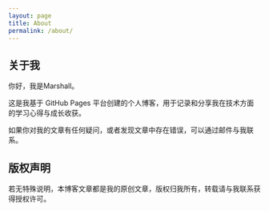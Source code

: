 ```yaml
---
layout: page
title: About
permalink: /about/
---
```


## 关于我

你好，我是Marshall。

这是我基于 GitHub Pages 平台创建的个人博客，用于记录和分享我在技术方面的学习心得与成长收获。

如果你对我的文章有任何疑问，或者发现文章中存在错误，可以通过邮件与我联系。

## 版权声明

若无特殊说明，本博客文章都是我的原创文章，版权归我所有，转载请与我联系获得授权许可。
